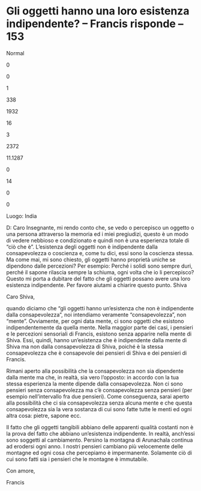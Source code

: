 # Gli oggetti hanno una loro esistenza indipendente? – Francis risponde – 153

Normal

0

0

1

338

1932

16

3

2372

11.1287

0

14

0

0

Luogo: India

D: Caro Insegnante, mi rendo conto che, se vedo o percepisco un oggetto o una persona attraverso la memoria ed i miei pregiudizi, questo &egrave; un modo&nbsp; di vedere nebbioso e condizionato e quindi non &egrave; una esperienza totale di &ldquo;ci&ograve; che &egrave;&rdquo;. L&rsquo;esistenza degli oggetti non &egrave; indipendente dalla consapevolezza o coscienza e, come tu dici, essi sono la coscienza stessa. Ma come mai, mi sono chiesto, gli oggetti hanno propriet&agrave; uniche se dipendono dalle percezioni? Per esempio: Perch&eacute; i solidi sono sempre duri, perch&eacute; il sapone rilascia sempre la schiuma, ogni volta che io li percepisco? Questo mi porta a dubitare del fatto che gli oggetti possano avere una loro esistenza indipendente. Per favore aiutami a chiarire questo punto. Shiva

Caro Shiva,

quando diciamo che &ldquo;gli oggetti hanno un&rsquo;esistenza che non &egrave; indipendente dalla consapevolezza&rdquo;, noi intendiamo veramente &ldquo;consapevolezza&rdquo;, non &ldquo;mente&rdquo;. Ovviamente, per ogni data mente, ci sono oggetti che esistono indipendentemente da quella mente. Nella maggior parte dei casi, i pensieri e le percezioni sensoriali di Francis, esistono senza apparire nella mente di Shiva. Essi, quindi, hanno un&rsquo;esistenza che &egrave; indipendente dalla mente di Shiva ma non dalla consapevolezza di Shiva, poich&eacute; &egrave; la stessa consapevolezza che &egrave; consapevole dei pensieri di Shiva e dei pensieri di Francis.

Rimani aperto alla possibilit&agrave; che la consapevolezza non sia dipendente dalla mente ma che, in realt&agrave;, sia vero l&rsquo;opposto: in accordo con la tua stessa esperienza la mente dipende dalla consapevolezza. Non ci sono pensieri senza consapevolezza ma c&rsquo;&egrave; consapevolezza senza pensieri (per esempio nell&rsquo;intervallo fra due pensieri). Come conseguenza, sarai aperto alla possibilit&agrave; che ci sia consapevolezza senza alcuna mente e che questa consapevolezza sia la vera sostanza di cui sono fatte tutte le menti ed ogni altra cosa: pietre, sapone ecc.

Il fatto che gli oggetti tangibili abbiano delle apparenti qualit&agrave; costanti non &egrave; la prova del fatto che abbiano un&rsquo;esistenza indipendente. In realt&agrave;, anch&rsquo;essi sono soggetti al cambiamento. Persino la montagna di Arunachala continua ad erodersi ogni anno. I nostri pensieri cambiano pi&ugrave; velocemente delle montagne ed ogni cosa che percepiamo &egrave; impermanente. Solamente ci&ograve; di cui sono fatti sia i pensieri che le montagne &egrave; immutabile.

Con amore,

Francis

